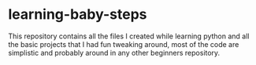 # learning-baby-steps
This repository contains all the files I created while learning python and all the basic projects that I had fun tweaking around, most of the code are simplistic and probably around in any other beginners repository.
